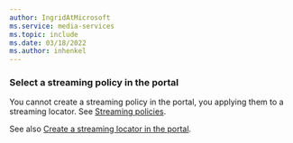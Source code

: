 ```yaml
---
author: IngridAtMicrosoft
ms.service: media-services 
ms.topic: include
ms.date: 03/18/2022
ms.author: inhenkel
---
```


### Select a streaming policy in the portal

You cannot create a streaming policy in the portal, you applying them to a streaming locator. See [Streaming policies](../stream-streaming-policy-concept).

See also [Create a streaming locator in the portal](../streaming-locator-create-how-to.md).
